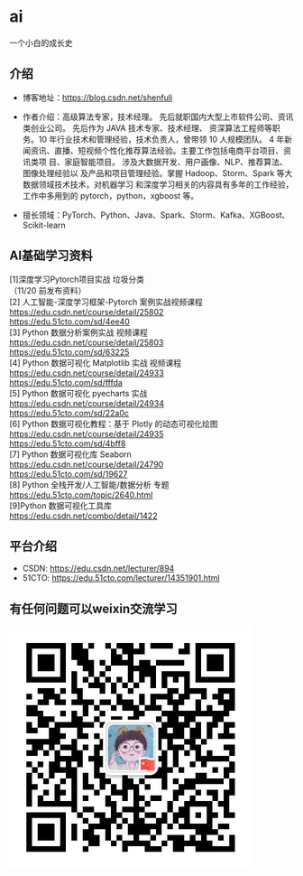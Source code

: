 # ai
一个小白的成长史

## 介绍

* 博客地址：https://blog.csdn.net/shenfuli
* 作者介绍：高级算法专家，技术经理。
先后就职国内大型上市软件公司、资讯类创业公司。 先后作为 JAVA 技术专家、技术经理、
资深算法工程师等职务。10 年行业技术和管理经验，技术负责人，曾带领 10 人规模团队。
4 年新闻资讯、直播、短视频个性化推荐算法经验。主要工作包括电商平台项目、资讯类项
目、家庭智能项目。 涉及大数据开发、用户画像、NLP、推荐算法、图像处理经验以
及产品和项目管理经验。掌握 Hadoop、Storm、Spark 等大数据领域技术技术，对机器学习
和深度学习相关的内容具有多年的工作经验，工作中多用到的 pytorch，python，xgboost 等。

* 擅长领域：PyTorch、Python、Java、Spark、Storm、Kafka、XGBoost、Scikit-learn


## AI基础学习资料
[1]深度学习Pytorch项目实战 垃圾分类 <br>
（11/20 前发布资料） <br>
[2] 人工智能-深度学习框架-Pytorch 案例实战视频课程<br>
https://edu.csdn.net/course/detail/25802<br>
https://edu.51cto.com/sd/4ee40<br>
[3] Python 数据分析案例实战 视频课程<br>
https://edu.csdn.net/course/detail/25803<br>
https://edu.51cto.com/sd/63225<br>
[4] Python 数据可视化 Matplotlib 实战 视频课程<br>
https://edu.csdn.net/course/detail/24933<br>
https://edu.51cto.com/sd/fffda<br>
[5] Python 数据可视化 pyecharts 实战<br>
https://edu.csdn.net/course/detail/24934<br>
https://edu.51cto.com/sd/22a0c<br>
[6] Python 数据可视化教程：基于 Plotly 的动态可视化绘图<br>
https://edu.csdn.net/course/detail/24935<br>
https://edu.51cto.com/sd/4bff8<br>
[7] Python 数据可视化库 Seaborn<br>
https://edu.csdn.net/course/detail/24790<br>
https://edu.51cto.com/sd/19627<br>
[8] Python 全栈开发/人工智能/数据分析 专题<br>
https://edu.51cto.com/topic/2640.html<br>
[9]Python 数据可视化工具库<br>
https://edu.csdn.net/combo/detail/1422<br>

## 平台介绍
* CSDN: https://edu.csdn.net/lecturer/894
* 51CTO: https://edu.51cto.com/lecturer/14351901.html

## 有任何问题可以weixin交流学习

![avatar](images/weixin.png)
